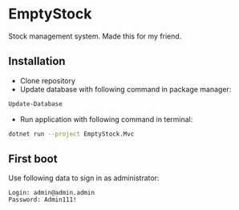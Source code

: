 # EmptyStock

Stock management system.
Made this for my friend.

## Installation

- Clone repository
- Update database with following command in package manager:

```sh
Update-Database
```

- Run application with following command in terminal:

```sh
dotnet run --project EmptyStock.Mvc
```

## First boot

Use following data to sign in as administrator:

```code
Login: admin@admin.admin
Password: Admin111!
```
